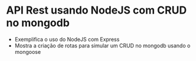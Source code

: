# API Rest usando NodeJS com CRUD no mongodb
* Exemplifica o uso do NodeJS com Express
* Mostra a criação de rotas para simular um CRUD no mongodb usando o mongoose
